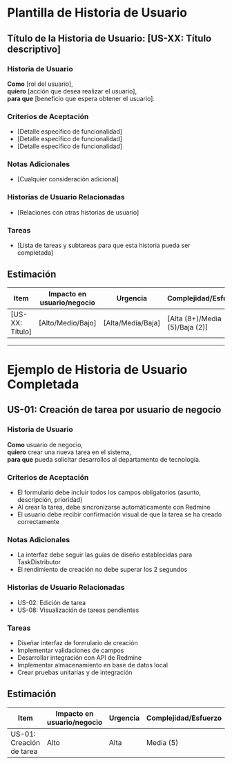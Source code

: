 # Plantilla de Historia de Usuario

## Título de la Historia de Usuario: [US-XX: Título descriptivo]

### Historia de Usuario
**Como** [rol del usuario],  
**quiero** [acción que desea realizar el usuario],  
**para que** [beneficio que espera obtener el usuario].

### Criterios de Aceptación
- [Detalle específico de funcionalidad]
- [Detalle específico de funcionalidad]
- [Detalle específico de funcionalidad]

### Notas Adicionales
- [Cualquier consideración adicional]

### Historias de Usuario Relacionadas
- [Relaciones con otras historias de usuario]

### Tareas
- [Lista de tareas y subtareas para que esta historia pueda ser completada]

## Estimación

| Item | Impacto en usuario/negocio | Urgencia | Complejidad/Esfuerzo | Riesgos/Dependencias |
|------|----------------------------|----------|----------------------|----------------------|
| [US-XX: Título] | [Alto/Medio/Bajo] | [Alta/Media/Baja] | [Alta (8+)/Media (5)/Baja (2)] | [Alto/Medio/Bajo/N/A - Descripción] |

---

# Ejemplo de Historia de Usuario Completada

## US-01: Creación de tarea por usuario de negocio

### Historia de Usuario
**Como** usuario de negocio,  
**quiero** crear una nueva tarea en el sistema,  
**para que** pueda solicitar desarrollos al departamento de tecnología.

### Criterios de Aceptación
- El formulario debe incluir todos los campos obligatorios (asunto, descripción, prioridad)
- Al crear la tarea, debe sincronizarse automáticamente con Redmine
- El usuario debe recibir confirmación visual de que la tarea se ha creado correctamente

### Notas Adicionales
- La interfaz debe seguir las guías de diseño establecidas para TaskDistributor
- El rendimiento de creación no debe superar los 2 segundos

### Historias de Usuario Relacionadas
- US-02: Edición de tarea
- US-08: Visualización de tareas pendientes

### Tareas
- Diseñar interfaz de formulario de creación
- Implementar validaciones de campos
- Desarrollar integración con API de Redmine
- Implementar almacenamiento en base de datos local
- Crear pruebas unitarias y de integración

## Estimación

| Item | Impacto en usuario/negocio | Urgencia | Complejidad/Esfuerzo | Riesgos/Dependencias |
|------|----------------------------|----------|----------------------|----------------------|
| US-01: Creación de tarea | Alto | Alta | Media (5) | Medio - Depende de disponibilidad de API Redmine | 